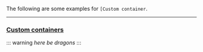 The following are some examples for `[Custom container`.

---

### [Custom containers](https://github.com/markdown-it/markdown-it-container)

::: warning
*here be dragons*
:::

